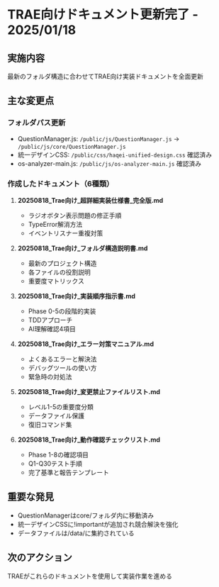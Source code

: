 # TRAE向けドキュメント更新完了 - 2025/01/18

## 実施内容
最新のフォルダ構造に合わせてTRAE向け実装ドキュメントを全面更新

## 主な変更点

### フォルダパス更新
- QuestionManager.js: `/public/js/QuestionManager.js` → `/public/js/core/QuestionManager.js`
- 統一デザインCSS: `/public/css/haqei-unified-design.css` 確認済み
- os-analyzer-main.js: `/public/js/os-analyzer-main.js` 確認済み

### 作成したドキュメント（6種類）
1. **20250818_Trae向け_超詳細実装仕様書_完全版.md**
   - ラジオボタン表示問題の修正手順
   - TypeError解消方法
   - イベントリスナー重複対策

2. **20250818_Trae向け_フォルダ構造説明書.md**
   - 最新のプロジェクト構造
   - 各ファイルの役割説明
   - 重要度マトリックス

3. **20250818_Trae向け_実装順序指示書.md**
   - Phase 0-5の段階的実装
   - TDDアプローチ
   - AI理解確認4項目

4. **20250818_Trae向け_エラー対策マニュアル.md**
   - よくあるエラーと解決法
   - デバッグツールの使い方
   - 緊急時の対処法

5. **20250818_Trae向け_変更禁止ファイルリスト.md**
   - レベル1-5の重要度分類
   - データファイル保護
   - 復旧コマンド集

6. **20250818_Trae向け_動作確認チェックリスト.md**
   - Phase 1-8の確認項目
   - Q1-Q30テスト手順
   - 完了基準と報告テンプレート

## 重要な発見
- QuestionManagerはcore/フォルダ内に移動済み
- 統一デザインCSSに!importantが追加され競合解決を強化
- データファイルは/data/に集約されている

## 次のアクション
TRAEがこれらのドキュメントを使用して実装作業を進める
